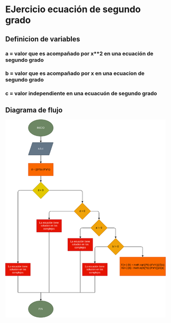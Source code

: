 # EJercicio ecuación de segundo grado

## Definicion de variables

### a = valor que es acompañado por x**2 en una ecuación de segundo grado
### b = valor que es acompañado por x en una ecuacion de segundo grado
### c = valor independiente en una ecuacuón de segundo grado

## Diagrama de flujo

![Diagrama de flujo](ecuaci%C3%B3n-2-grado.png "Diagrama de flujo")